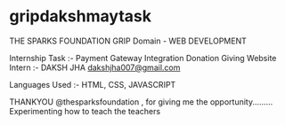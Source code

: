 # gripdakshmaytask

THE SPARKS FOUNDATION
GRIP
Domain - WEB DEVELOPMENT 

Internship Task :-
Payment Gateway Integration
Donation Giving Website
Intern :-
DAKSH JHA
dakshjha007@gmail.com

Languages Used :-
HTML, CSS, JAVASCRIPT

THANKYOU @thesparksfoundation , for giving me the opportunity......... Experimenting how to teach the teachers

